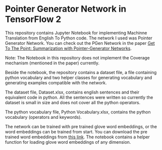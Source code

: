 # Pointer Generator Network in TensorFlow 2

This repository contains Jupyter Notebook for implementing Machinne Translation from English To Python code. The network I used was Pointer Generator Network. You can check out the PGen Network in the paper [Get To The Point: Summarization with Pointer-Generator Networks](https://arxiv.org/abs/1704.04368).

Note: The Notebook in this repository does not implement the Coverage mechanism (mentioned in the paper) currently.

Beside the notebook, the repository contains a dataset file, a file containing python vocabulary and two helper classes for generating vocabulary and generating examples compatible with the network.

The dataset file, Dataset.xlsx, contains english sentences and their equivalent code in python. All the sentences were written so currently the dataset is small in size and does not cover all the python operators.

The python vocabulary file, Python Vocabulary.xlsx, contains the python vocabulary (operators and keywords).

The network can be trained with pre trained glove word embeddings, or the word embeddings can be trained from start. You can download the pre trained word embeddings from [this link](https://nlp.stanford.edu/projects/glove/). The notebook contains a helper function for loading glove word embeddings of any dimension.

